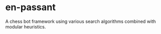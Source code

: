 # en-passant

A chess bot framework using various search algorithms
combined with modular heuristics.
